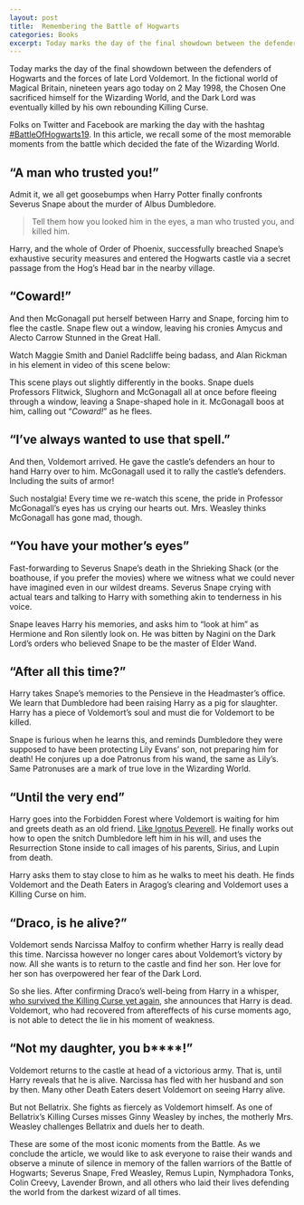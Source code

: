 ```yaml
---
layout: post
title:  Remembering the Battle of Hogwarts
categories: Books
excerpt: Today marks the day of the final showdown between the defenders of Hogwarts and the forces of late Lord Voldemort. In the fictional world of Magical Britain, nineteen years ago today on 2 May 1998, the Chosen One sacrificed himself for the Wizarding World, and the Dark Lord was eventually killed by his own rebounding Killing Curse.
---
```


Today marks the day of the final showdown between the defenders of Hogwarts and the forces of late Lord Voldemort. In the fictional world of Magical Britain, nineteen years ago today on 2 May 1998, the Chosen One sacrificed himself for the Wizarding World, and the Dark Lord was eventually killed by his own rebounding Killing Curse.

Folks on Twitter and Facebook are marking the day with the hashtag [#BattleOfHogwarts19](https://twitter.com/search?q=%23BattleOfHogwarts19&src=typd). In this article, we recall some of the most memorable moments from the battle which decided the fate of the Wizarding World.

## “A man who trusted you!”
Admit it, we all get goosebumps when Harry Potter finally confronts Severus Snape about the murder of Albus Dumbledore.

> Tell them how you looked him in the eyes, a man who trusted you, and killed him.

Harry, and the whole of Order of Phoenix, successfully breached Snape’s exhaustive security measures and entered the Hogwarts castle via a secret passage from the Hog’s Head bar in the nearby village.

## “Coward!”
And then McGonagall put herself between Harry and Snape, forcing him to flee the castle. Snape flew out a window, leaving his cronies Amycus and Alecto Carrow Stunned in the Great Hall.

Watch Maggie Smith and Daniel Radcliffe being badass, and Alan Rickman in his element in video of this scene below:

This scene plays out slightly differently in the books. Snape duels Professors Flitwick, Slughorn and McGonagall all at once before fleeing through a window, leaving a Snape-shaped hole in it. McGonagall boos at him, calling out “_Coward!_” as he flees.

## “I’ve always wanted to use that spell.”
And then, Voldemort arrived. He gave the castle’s defenders an hour to hand Harry over to him. McGonagall used it to rally the castle’s defenders. Including the suits of armor!

Such nostalgia! Every time we re-watch this scene, the pride in Professor McGonagall’s eyes has us crying our hearts out. Mrs. Weasley thinks McGonagall has gone mad, though.

## “You have your mother’s eyes”
Fast-forwarding to Severus Snape’s death in the Shrieking Shack (or the boathouse, if you prefer the movies) where we witness what we could never have imagined even in our wildest dreams. Severus Snape crying with actual tears and talking to Harry with something akin to tenderness in his voice.

Snape leaves Harry his memories, and asks him to “look at him” as Hermione and Ron silently look on. He was bitten by Nagini on the Dark Lord’s orders who believed Snape to be the master of Elder Wand.

## “After all this time?”
Harry takes Snape’s memories to the Pensieve in the Headmaster’s office. We learn that Dumbledore had been raising Harry as a pig for slaughter. Harry has a piece of Voldemort’s soul and must die for Voldemort to be killed.

Snape is furious when he learns this, and reminds Dumbledore they were supposed to have been protecting Lily Evans’ son, not preparing him for death! He conjures up a doe Patronus from his wand, the same as Lily’s. Same Patronuses are a mark of true love in the Wizarding World.

## “Until the very end”
Harry goes into the Forbidden Forest where Voldemort is waiting for him and greets death as an old friend. [Like Ignotus Peverell](http://www.telegraph.co.uk/culture/harry-potter/11882434/JK-Rowling-explains-how-Harry-Potter-got-his-Invisibility-Cloak.html). He finally works out how to open the snitch Dumbledore left him in his will, and uses the Resurrection Stone inside to call images of his parents, Sirius, and Lupin from death.

Harry asks them to stay close to him as he walks to meet his death. He finds Voldemort and the Death Eaters in Aragog’s clearing and Voldemort uses a Killing Curse on him.

## “Draco, is he alive?”
Voldemort sends Narcissa Malfoy to confirm whether Harry is really dead this time. Narcissa however no longer cares about Voldemort’s victory by now. All she wants is to return to the castle and find her son. Her love for her son has overpowered her fear of the Dark Lord.

So she lies. After confirming Draco’s well-being from Harry in a whisper, [who survived the Killing Curse yet again](https://www.quora.com/At-the-end-of-Deathly-Hallows-if-Harry-was-a-horcrux-how-could-he-survive-Voldemort-attacking-him-with-the-Avada-Kedavra-curse-in-the-forest), she announces that Harry is dead. Voldemort, who had recovered from aftereffects of his curse moments ago, is not able to detect the lie in his moment of weakness.

## “Not my daughter, you b****!”
Voldemort returns to the castle at head of a victorious army. That is, until Harry reveals that he is alive. Narcissa has fled with her husband and son by then. Many other Death Eaters desert Voldemort on seeing Harry alive.

But not Bellatrix. She fights as fiercely as Voldemort himself. As one of Bellatrix’s Killing Curses misses Ginny Weasley by inches, the motherly Mrs. Weasley challenges Bellatrix and duels her to death.

These are some of the most iconic moments from the Battle. As we conclude the article, we would like to ask everyone to raise their wands and observe a minute of silence in memory of the fallen warriors of the Battle of Hogwarts; Severus Snape, Fred Weasley, Remus Lupin, Nymphadora Tonks, Colin Creevy, Lavender Brown, and all others who laid their lives defending the world from the darkest wizard of all times.
